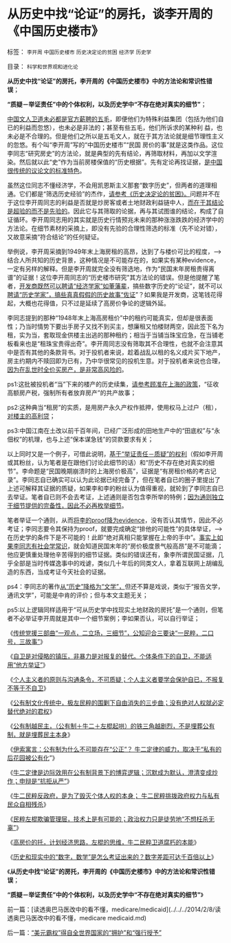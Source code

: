 # 从历史中找“论证”的房托，谈李开周的《中国历史楼市》

标签： `李开周` `中国历史楼市` `历史决定论的贫困` `经济学` `历史学` 

目录： `科学和世界观和进化论`

**从历史中找“论证”的房托，李开周的《中国历史楼市》中的方法论和常识性错误**；

**“质疑－举证责任”中的个体权利，以及历史学中“不存在绝对真实的细节”**；

[中国文人卫道未必都是官方薪聘的五毛](../../../2009/11/11/中国社会4.5种正统卫道士.md)，即便他们为特殊利益集团（包括为他们自已的利益而忽悠），也未必是非法的；甚至有些五毛，他们所诉求的某种利
益，也未必是不合理的。但是他们之所以是五毛文人，就在于其方法论就是细节理性主义的忽悠。有个叫“李开周”写的“中国历史楼市”“民国
房价的事”就是这类作品。这位李同志“研究房史”的方法论，就是典型的先有结论，再筛取材料，再加以文学渲染。然后就以此“史”作为当前房楼保值的“历史根据”。先有定论再找证据，[是中国很传统的议论文的标准特色](../../../2009/5/20/疑证与实证及汉议论文三要素论.md)。

虽然这位同志不懂经济学，不会用凯恩斯主义那套“数字历史”，但两者的道理相通。它们都是“筛选历史经验”的杰作，[请参考《历史决定论的贫困》。](../../../2011/2/14/德国历史学派和《历史决定论的贫困》.md)问题并不在于这位李开周同志的利益是否就是炒房客或者土地财政利益链中人，[而在于其结论是超验的而不是先验的](../../../2010/10/16/逻辑能力残缺令中国文化依赖权威；青睐洋权威；.md)。因此它与其筛取的论据，再与其试图谁的结论，构成了自证循环。李开周同志用的其实就是历史行情预兆未来的那种涨涨跌跌的经济学中的方法论。在细节素材的采摘上，即没有先验的合理性筛选的标准（先不论对错），又故意采摘“符合结论”的任何疑证。

举例说，李开周采摘到1949年末上海房租的高昂，达到了与楼价可比的程度，——>结合人所共知的历史背景，这种情况是不可能存在的，如果实有某种evidence，一定有另样的解释。但是李开周就完全没有筛选地，作为“民国末年房租贵得离谱”的证据！这位李开周同志的“历史楼市研究"其方法论的错误。但是他提醒了笔者，[开发商既然可以聘请“经济学家”如董藩辈](../../../2013/9/27/董藩教授的反证了社会主义荒谬绝伦，可能证明了他是大英雄.md)，搞些数字历史的“论证”，就不可以[聘请“历史学家”，搞些真真假假的历史故事“佐证](../../../2010/2/4/历史是个啥玩意？历史权威和资料可信吗？.md)”？如果我是开发商，这笔钱花得起，大概也花得值，只不过是延续了高房价争论的逻辑外延。



李同志提到的那种“1948年末上海高房租价”中的租约可能真实，但却是很表面性；乃当时情势下要出手房子又找不到买主，想廉租又怕楼财两空，因此签下名为租，实为当，套取现金供楼主出逃的那种租约；相当于当铺当珠宝应急，在当铺老板看来也是“租珠宝贵得出奇”。李开周同志没有筛取其不合理性，也就不会注意其中是否有其他的条款背书。对于投机者来说，趁着战乱以租的名义成片买下地产，房主约期内不赎回即为已有，乃中华很常见的投机生意。对于投机者来说也合理，[因为在乱世时全价买房产，是非常高风险的](../../../2009/4/4/“不确定性定律公式”广泛适用于社会经济政治生活.md)。

ps1:这批被投机者“当”下来的楼产的历史续集，[请参考顾准在上海的政策](../../../2012/12/6/顾准，明朝，证监会的国有化拆迁“市场调控”.md)，“征收高额房产税，强制所有者放弃房产”的共产故事；

ps2:这种典当“租房”的实质，是用房产永久产权作抵押，使用权马上过户（租），[对楼主的高利贷](../../../2011/8/13/高利贷救世界；金融垄断是命门.md)；

ps3:中国江南在土改以前千百年间，已经广泛形成的田地生产中的“田底权”与“永佃权”的机理，也与上述“保本谋急钱”的贷款要求有关；

以上同时又是一个例子，可借此说明，[基于“举证责任－质疑”的权利](../../../2013/10/5/李家宣传集团及其同情者，不能区分“质疑”与“证据”.md)（假如李开周或其粉丝，认为笔者是在跟他们讨论此细节的话）和“历史不存在绝对真实的细节”。李命题是“民国晚期崩溃时的上海房价极高”，证据是“有房租价格的考古记录”。李同志自已确实可以认为此论据已经完备了，但在笔者自已的圈子里提出了上述可解释其证据的质疑，如果李和李的粉丝认为值得重视，就轮到了李同志自已去举证。笔者自已则不会去考证，上述通则是否包含李所举的特例；[因为通则独立于细节提供的完备性，因此不必再枚举细节](../../../2014/1/22/细节理性主义免疫的三步曲，公式(邪恶＝愚蠢＋理性主义).md)。



笔者举证一个通则，从而[将李的proof降为evidence](../../../2009/5/19/疑证与实证的精确语义，及疑证从无.md)，没有否认其情节，因此不必考证；李同志要令其保持为proof，就要完成确定“排他的可能性”的具体举证，——>在历史学的条件下是不可能的！此即“绝对真相只能掌握在上帝的手中”。[事实上如果李同志有社会学常识](../../../2014/1/7/实例理解“真实的谎言”的老技术.md)，就会知道民国末年的“房价极度景气般高昂”是不可能滴；他应更慎重处理他辛苦得到的细节证据。类似的错误还有，象李所谓民国证据，几乎全部是当时传媒逸事中的戏谑，类似几十年后的同类文人，拿着互联网上胡编乱造的东西，当成考证今天社会的证据。

ps4：李同志的著作[从“历史”降格为“文学”，](../../../2011/2/16/中国文人几乎没有接触过真实的历史.md)但还不算是戏说，类似于“报告文学，通讯文学”，可能是中肯的评价；但与本文主题无关；

ps5:以上逻辑同样适用于“可从历史学中找现实土地财政的房托”是一个通则，但笔者不必举证李开周就是其中一个细节案例；李如果否认，可以自行举证；

《[传统党援三部曲“一观点，二立场，三细节”，公知迎合三要诀“一民粹，二口号，三故事”](../../../2014/1/17/愚民，公知，个人主义者，各自的互动步骤；.md)》

《[自卫是对侵略的镇压，非暴力是对报复的替代。个体条件下的自卫，不能适用“他方举证”](../../../2014/1/18/自卫是对侵略的镇压，非暴力是对报复的替代.md)》

《[个人主义者的原则与沟通条令，不可质疑；个人主义者要学会保护自已，不报复不等于不自卫](../../../2014/2/2/为什么民粹总是反科学？个人主义者的原则与沟通条令不可质疑.md)》

《[公有制文化传统中，极左民粹的围剿下自由消失的三步曲；没有绝对人权就必定替代绝对的君权](../../../2014/2/2/没有人权后花园的权力绝对，就必定代以专制权力的绝对.md)》

《[公有制越民主，（公有制＋牛二＋左棍起哄）的铁三角越剧烈，不是埋葬公有制，就是埋葬民主本身](../../../2014/2/2/从牛二定律，理解民主进程的最根本阻力.md)》

《[伊索寓言：公有制为什么不可能存在“公正”？
牛二定律的威力，取决于“私有的后花园被公有化](../../../2014/2/3/伊索寓言解读牛二定律的威力：公有制为什么不可能“公正”？.md)”》

《[牛二定律是边际效用在公有制背景下的博弈逻辑；沉默成为默认，澄清变成炒作；申辩是“抗拒从严”](../../../2014/2/3/公有制中民粹万能亦万恶！沉默是默认，澄清则炒作；申辩被抗拒从严.md)》

《[牛二民粹反政府，是为了毁灭个体人权的本身；
牛二民粹挑拨政府权力与私有民众自相残杀](../../../2014/2/5/贺岁片《大闹天宫》中的统治者，牛二魔王，炮灰孙悟空.md)》

《[民粹左棍欺骗管理层，技术上是有可能的；政治权力只是徒劳地“不想枉杀无辜”](../../../2014/2/5/民粹左棍欺骗管理层，技术上具备完全的可能性.md)》

《[高房价的托，计划经济思路，左棍的思维，牛二民粹卫道腐朽的本能](../../../2014/2/5/高房价的托，计划经济思路，左棍的思维，民粹卫道腐朽的本能.md)》

《[历史和现实中的“数字，数学”是怎么考证出来的？数字差距可达千百倍以上](../../../2014/2/7/历史和现实中的“数字，数学”,兼谈唐朝长安不是发达的大城市.md)》

《**从历史中找“论证”的房托，李开周的《中国历史楼市》中的方法论和常识性错误**；

**“质疑－举证责任”中的个体权利，以及历史学中“不存在绝对真实的细节”**》



前一篇：[读透奥巴马医改中的看不懂，medicare/medicaid](../../../2014/2/8/读透奥巴马医改中的看不懂，medicare medicaid.md)

后一篇：[“美元霸权”得自全世界国家的“拥护”和“强行授予”](../../../2014/2/8/“美元霸权”得自全世界国家的“拥护”和“强行授予”.md)